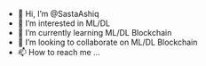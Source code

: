 - 👋 Hi, I’m @SastaAshiq
- 👀 I’m interested in ML/DL
- 🌱 I’m currently learning ML/DL Blockchain
- 💞️ I’m looking to collaborate on ML/DL Blockchain
- 📫 How to reach me ...

<!---
SastaAshiq/SastaAshiq is a ✨ special ✨ repository because its `README.md` (this file) appears on your GitHub profile.
You can click the Preview link to take a look at your changes.
--->
